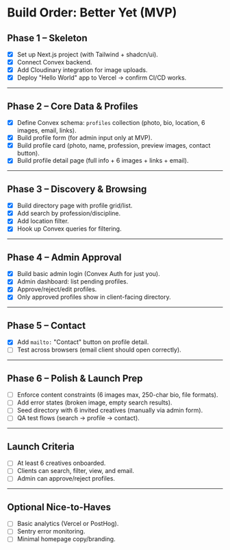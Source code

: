 # Build Order: Better Yet (MVP)

## Phase 1 – Skeleton
- [x] Set up Next.js project (with Tailwind + shadcn/ui).  
- [x] Connect Convex backend.  
- [x] Add Cloudinary integration for image uploads.  
- [x] Deploy "Hello World" app to Vercel → confirm CI/CD works.  

---

## Phase 2 – Core Data & Profiles
- [x] Define Convex schema: `profiles` collection (photo, bio, location, 6 images, email, links).  
- [x] Build profile form (for admin input only at MVP).  
- [x] Build profile card (photo, name, profession, preview images, contact button).  
- [x] Build profile detail page (full info + 6 images + links + email).  

---

## Phase 3 – Discovery & Browsing
- [x] Build directory page with profile grid/list.  
- [x] Add search by profession/discipline.  
- [x] Add location filter.  
- [x] Hook up Convex queries for filtering.  

---

## Phase 4 – Admin Approval
- [x] Build basic admin login (Convex Auth for just you).  
- [x] Admin dashboard: list pending profiles.  
- [x] Approve/reject/edit profiles.  
- [x] Only approved profiles show in client-facing directory.  

---

## Phase 5 – Contact
- [x] Add `mailto:` "Contact" button on profile detail.  
- [ ] Test across browsers (email client should open correctly).  

---

## Phase 6 – Polish & Launch Prep
- [ ] Enforce content constraints (6 images max, 250-char bio, file formats).  
- [ ] Add error states (broken image, empty search results).  
- [ ] Seed directory with 6 invited creatives (manually via admin form).  
- [ ] QA test flows (search → profile → contact).  

---

## Launch Criteria
- [ ] At least 6 creatives onboarded.  
- [ ] Clients can search, filter, view, and email.  
- [ ] Admin can approve/reject profiles.  

---

## Optional Nice-to-Haves
- [ ] Basic analytics (Vercel or PostHog).  
- [ ] Sentry error monitoring.  
- [ ] Minimal homepage copy/branding.  
